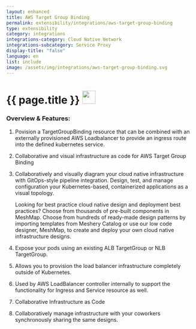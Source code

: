 ```yaml
---
layout: enhanced
title: AWS Target Group Binding
permalink: extensibility/integrations/aws-target-group-binding
type: extensibility
category: integrations
integrations-category: Cloud Native Network
integrations-subcategory: Service Proxy
display-title: "false"
language: en
list: include
image: /assets/img/integrations/aws-target-group-binding.svg
---
```


<h1>{{ page.title }} <img src="{{ page.image }}" style="width: 35px; height: 35px;" /></h1>


<!-- This needs replaced with the Category property, not the sub-category.
 #### About: Povision a TargetGroupBinding resource that can be combined with an externally provisioned AWS Loadbalancer to provide an ingress route into the defined kubernetes service. -->

### Overview & Features:

1. Povision a TargetGroupBinding resource that can be combined with an externally provisioned AWS Loadbalancer to provide an ingress route into the defined kubernetes service.

2. Collaborative and visual infrastructure as code for AWS Target Group Binding

4. 
    Collaboratively and visually diagram your cloud native infrastructure with GitOps-style pipeline integration. Design, test, and manage configuration your Kubernetes-based, containerized applications as a visual topology.



    Looking for best practice cloud native design and deployment best practices? Choose from thousands of pre-built components in MeshMap. Choose from hundreds of ready-made design patterns by importing templates from Meshery Catalog or use our low code designer, MeshMap, to create and deploy your own cloud native infrastructure designs.



5. Expose your pods using an existing ALB TargetGroup or NLB TargetGroup.

6. Allows you to provision the load balancer infrastructure completely outside of Kubernetes.

7. Used by AWS LoadBalancer controller internally to  support the functionality for Ingress and Service resource as well.

8. Collaborative Infrastructure as Code

9. Collaboratively manage infrastructure with your coworkers synchronously sharing the same designs.

